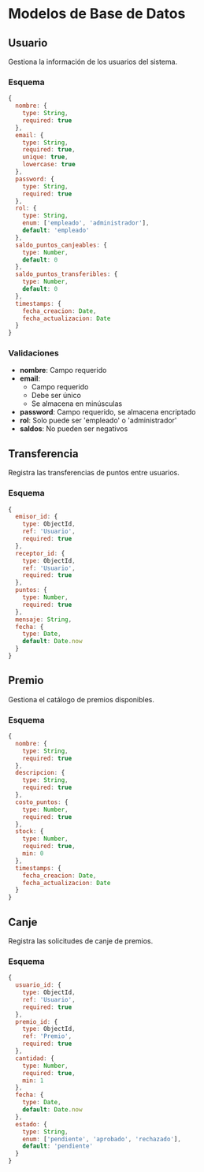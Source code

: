 # Modelos de Base de Datos

## Usuario
Gestiona la información de los usuarios del sistema.

### Esquema
```javascript
{
  nombre: {
    type: String,
    required: true
  },
  email: {
    type: String,
    required: true,
    unique: true,
    lowercase: true
  },
  password: {
    type: String,
    required: true
  },
  rol: {
    type: String,
    enum: ['empleado', 'administrador'],
    default: 'empleado'
  },
  saldo_puntos_canjeables: {
    type: Number,
    default: 0
  },
  saldo_puntos_transferibles: {
    type: Number,
    default: 0
  },
  timestamps: {
    fecha_creacion: Date,
    fecha_actualizacion: Date
  }
}
```

### Validaciones
- **nombre**: Campo requerido
- **email**: 
  - Campo requerido
  - Debe ser único
  - Se almacena en minúsculas
- **password**: Campo requerido, se almacena encriptado
- **rol**: Solo puede ser 'empleado' o 'administrador'
- **saldos**: No pueden ser negativos

## Transferencia
Registra las transferencias de puntos entre usuarios.

### Esquema
```javascript
{
  emisor_id: {
    type: ObjectId,
    ref: 'Usuario',
    required: true
  },
  receptor_id: {
    type: ObjectId,
    ref: 'Usuario',
    required: true
  },
  puntos: {
    type: Number,
    required: true
  },
  mensaje: String,
  fecha: {
    type: Date,
    default: Date.now
  }
}
```

## Premio
Gestiona el catálogo de premios disponibles.

### Esquema
```javascript
{
  nombre: {
    type: String,
    required: true
  },
  descripcion: {
    type: String,
    required: true
  },
  costo_puntos: {
    type: Number,
    required: true
  },
  stock: {
    type: Number,
    required: true,
    min: 0
  },
  timestamps: {
    fecha_creacion: Date,
    fecha_actualizacion: Date
  }
}
```

## Canje
Registra las solicitudes de canje de premios.

### Esquema
```javascript
{
  usuario_id: {
    type: ObjectId,
    ref: 'Usuario',
    required: true
  },
  premio_id: {
    type: ObjectId,
    ref: 'Premio',
    required: true
  },
  cantidad: {
    type: Number,
    required: true,
    min: 1
  },
  fecha: {
    type: Date,
    default: Date.now
  },
  estado: {
    type: String,
    enum: ['pendiente', 'aprobado', 'rechazado'],
    default: 'pendiente'
  }
}
```